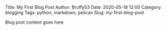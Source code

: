 Title: My First Blog Post
Author: Bruffy53
Date: 2020-05-18 12:00
Category: blogging
Tags: python, markdown, pelican
Slug: my-first-blog-post

Blog post content goes here